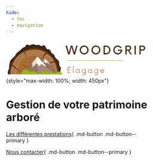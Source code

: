 ```yaml
---
hide:
  - toc
  - navigation
---
```



![logo-accueil](https://github.com/Konsilion/konsilion-drive/blob/main/logo_woodgrip_elagage_banner.png?raw=true){style="max-width: 100%; width: 450px"}

# Gestion de votre patrimoine arboré

[Les différentes prestations](./pages/presentation/){ .md-button .md-button--primary }

[Nous contacter](./pages/informations/#contact){ .md-button .md-button--primary }



<style>
   body{ 
       background-image: url(https://github.com/Konsilion/konsilion-drive/blob/main/fond_accueil_woodgrip.png?raw=true);
        background-repeat: no-repeat;
        background-position: center;background-size: cover;
        margin-right: 50%;
    }
    .md-container {
        justify-content: center;
        text-align: center;
        background: rgb(255,255,255);
        background: linear-gradient(180deg, rgba(255,255,255,0.95) 0%, rgba(175,175,175,0.95) 40%, rgba(100,100,100,0.75) 70%, rgba(20,20,20,0.4) 100%);
    }
    .md-content{
        margin: 50px auto;
        max-width: 1250px;
        padding: 0 25px;
    }
    .md-button--secondary {
        background-color: rgba(255,255,255,0.8);
    }
</style>